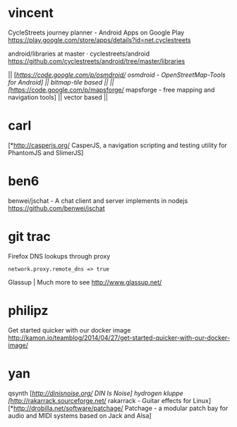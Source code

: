 


# vincent

CycleStreets journey planner - Android Apps on Google Play
<https://play.google.com/store/apps/details?id=net.cyclestreets>  

android/libraries at master · cyclestreets/android
<https://github.com/cyclestreets/android/tree/master/libraries>  

|| [*<https://code.google.com/p/osmdroid/>   osmdroid - OpenStreetMap-Tools for Android] || bitmap-tile based ||
|| [*<https://code.google.com/p/mapsforge/>    mapsforge - free mapping and navigation tools] || vector based ||

# carl

[*<http://casperjs.org/>   CasperJS, a navigation scripting and testing utility for PhantomJS and SlimerJS]

# ben6

benwei/jschat - A chat client and server implements in nodejs
<https://github.com/benwei/jschat>  

# git trac

Firefox DNS lookups through proxy


    network.proxy.remote_dns => true


Glassup | Much more to see
<http://www.glassup.net/>  
# philipz

Get started quicker with our docker image
<http://kamon.io/teamblog/2014/04/27/get-started-quicker-with-our-docker-image/>  

# yan

qsynth
[*<http://dinisnoise.org/>   DIN Is Noise]
hydrogen
kluppe
[*<http://rakarrack.sourceforge.net/>   rakarrack - Guitar effects for Linux]
[*<http://drobilla.net/software/patchage/>   Patchage - a modular patch bay for audio and MIDI systems based on Jack and Alsa]